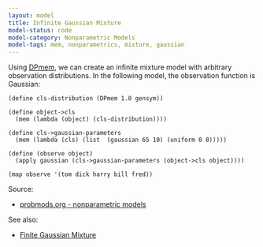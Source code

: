 ```yaml
---
layout: model
title: Infinite Gaussian Mixture
model-status: code
model-category: Nonparametric Models
model-tags: mem, nonparametrics, mixture, gaussian
---
```


Using [DPmem](/models/dpmem.html), we can create an infinite mixture model with arbitrary observation distributions. In the following model, the observation function is Gaussian:

    (define cls-distribution (DPmem 1.0 gensym))
    
    (define object->cls
      (mem (lambda (object) (cls-distribution))))
    
    (define cls->gaussian-parameters
      (mem (lambda (cls) (list  (gaussian 65 10) (uniform 0 8)))))
    
    (define (observe object)
      (apply gaussian (cls->gaussian-parameters (object->cls object))))
    
    (map observe '(tom dick harry bill fred))
    
Source: 

- [probmods.org - nonparametric models](https://probmods.org/non-parametric-models.html)    

See also:

- [Finite Gaussian Mixture](/models/finite-gaussian-mixture.html)
